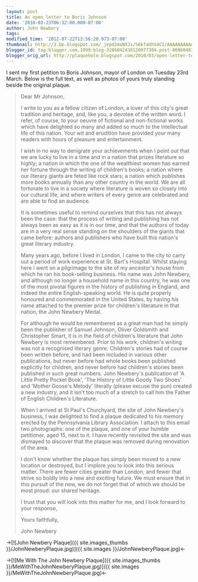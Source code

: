 ```yaml
---
layout: post
title: An open letter to Boris Johnson
date: '2010-03-23T06:32:00.000-07:00'
author: John Newbery
tags: 
modified_time: '2012-07-22T13:56:20.973-07:00'
thumbnail: http://3.bp.blogspot.com/_jepd2maNXJs/S6kfaUhS4CI/AAAAAAAAAA0/oJbgkNQ7o3g/s72-c/John_Newbery_plaque.jpg
blogger_id: tag:blogger.com,1999:blog-3286042438120977384.post-8696040335695027326
blogger_orig_url: http://plaquehole.blogspot.com/2010/03/open-letter-to-boris-johnson.html
---
```


I sent my first petition to Boris Johnson, mayor of London on Tuesday 23rd March. Below is the full text, as well as photos of yours truly standing beside the original plaque.

> Dear Mr Johnson,
> 
> I write to you as a fellow citizen of London, a lover of this city's great tradition and heritage, and, like you, a devotee of  the written word. I refer, of course, to your oeuvre of fictional and  non-fictional works which have delighted so many and added so much to  the intellectual life of this nation. Your wit and erudition have  provided your many readers with hours of pleasure and entertainment.
> 
> I wish in no way to denigrate your achievements when I point out that we are lucky to live in a time and in a nation that prizes literature so highly; a nation in which the one of the wealthiest women has earned her fortune through the writing of children's books; a nation where our literary giants are feted like rock stars; a nation which publishes more books annually than any other country in the world. We are all fortunate to live in a society where literature is woven so closely into our cultural life, and where writers of every genre are celebrated and are able to find an audience.
> 
> It is sometimes useful to remind ourselves that this has not always been the case: that the process of writing and publishing has not always been as easy as it is in our time, and that the authors of today are in a very real sense standing on the shoulders of the giants that came before: authors and publishers who have built this nation's great literary industry.
> 
> Many years ago, before I lived in London, I came to the city to carry out a period of work experience at St. Bart's Hospital. Whilst staying here I went on a pilgrimage to the site of my ancestor's house from which he ran his book-selling business. His name was John Newbery, and although no longer a household name in this country, he was one of the most pivotal figures in the history of  publishing in England, and indeed the entire English-speaking world. He is quite properly honoured and commemorated in the United States, by having his name attached to the premier prize for children's literature in that nation, the John Newbery Medal.
> 
> For although he would be remembered as a great man had he simply been the publisher of Samuel Johnson, Oliver Goldsmith and Christopher Smart, it is in the field of children's literature that John Newbery is most remembered. Prior to his work, children's writing was not a recognised literary genre. Children's stories had of course been written before, and had been included in various other publications, but never before had whole books been published explicitly for children, and never before had children's stories been published in such great numbers. John Newbery's publication of 'A Little Pretty Pocket Book', 'The History of Little Goody Two Shoes' and 'Mother Goose's Melody' literally (please excuse the pun) created a new industry, and it isn't too much of a stretch to call him the Father of English Children's Literature.
> 
> When I arrived at St Paul's Churchyard, the site of John Newbery's business, I was delighted to find a plaque dedicated to his memory erected by the Pennsylvania Library Association. I attach to this email two photographs: one of the plaque, and one of your humble petitioner, aged 15, next to it. I have recently revisited the site and was dismayed to discover that the plaque was removed during renovation of the area.
> 
> I don't know whether the plaque has simply been moved to a new location or destroyed, but I implore you to look into this serious matter. There are fewer cities greater than London, and fewer that strive so boldly into a new and exciting future. We must  ensure that in this pursuit of the new, we do not forget that of which we should be most proud: our shared heritage.
> 
> I trust that you will look into this matter for me, and I look forward to your response,
> 
> Yours faithfully,
> 
> John Newbery

->[![John Newbery Plaque]({{ site.images_thumbs }}/JohnNewberyPlaque.jpg)]({{ site.images }}/JohnNewberyPlaque.jpg)<-

->[![Me With The John Newbery Plaque]({{ site.images_thumbs }}/MeWithTheJohnNewberyPlaque.jpg)]({{ site.images }}/MeWithTheJohnNewberyPlaque.jpg)<-